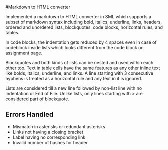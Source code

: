 #Markdown to HTML converter


Implemented a markdown to HTML converter in SML which supports a subset of markdown syntax including bold, italics, underline, links, headers, ordered and unordered lists, blockquotes, code blocks, horizontal rules, and tables.

In code blocks, the indentation gets reduced by 4 spaces even in case of codeblock inside lists which looks
different from the code block on assignment page.

Blockquotes and both kinds of lists can be nested and used within each other too.
Text in table cells have the same features as any other inline text like bolds, italics, underline,
and links. A line starting with 3 consecutive hyphens is treated as a horizontal rule and any text in 
it is ignored.

Lists are considered till a new line followed by non-list line with no indentation or End of File.
Unlike lists, only lines starting with > are considered part of blockquote.


## **Errors Handled**

- Mismatch in asterisks or redundant asterisks
- Links not having a closing bracket
- Label having no corresponding link
- Invalid number of hashes for header